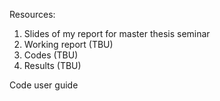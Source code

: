 Resources: 

1. Slides of my report for master thesis seminar 
2. Working report (TBU) 
3. Codes (TBU)
4. Results (TBU)


Code user guide
